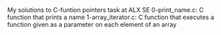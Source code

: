 My solutions to C-funtion pointers task at ALX SE
0-print_name.c: C function that prints a name
1-array_iterator.c: C function that executes a function given as a parameter on each element of an array
